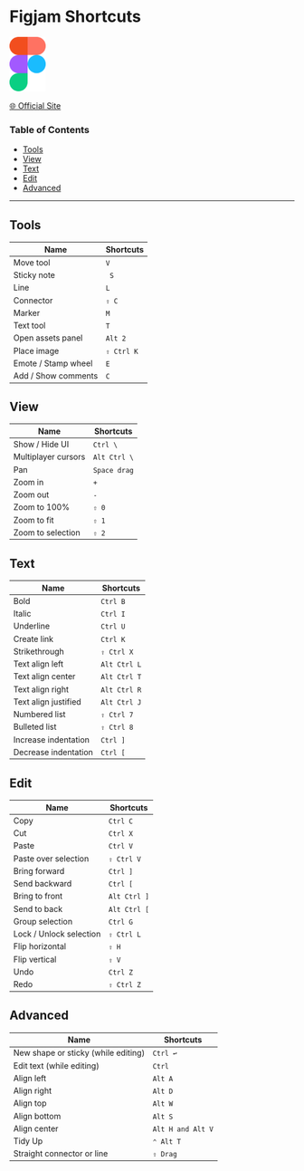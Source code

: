 # Figjam Shortcuts

<img src="../assets/figma-icon.svg" alt="Figma" height="96" />

[🌐 Official Site](https://www.figma.com)

### Table of Contents
- [Tools](#tools)
- [View](#view)
- [Text](#text)
- [Edit](#edit)
- [Advanced](#advanced)

---

## Tools

| Name                | Shortcuts  |
|---------------------|------------|
| Move tool           | `V`        |
| Sticky note         | ` S`       |
| Line                | `L`        |
| Connector           | `⇧ C`      |
| Marker              | `M`        |
| Text tool           | `T`        |
| Open assets panel   | `Alt 2`    |
| Place image         | `⇧ Ctrl K` |
| Emote / Stamp wheel | `E`        |
| Add / Show comments | `C`        |

## View

| Name                | Shortcuts    |
|---------------------|--------------|
| Show / Hide UI      | `Ctrl \`     |
| Multiplayer cursors | `Alt Ctrl \` |
| Pan                 | `Space drag` |
| Zoom in             | `+`          |
| Zoom out            | `-`          |
| Zoom to 100%        | `⇧ 0`        |
| Zoom to fit         | `⇧ 1`        |
| Zoom to selection   | `⇧ 2`        |

## Text

| Name                 | Shortcuts    |
|----------------------|--------------|
| Bold                 | `Ctrl B`     |
| Italic               | `Ctrl I`     |
| Underline            | `Ctrl U`     |
| Create link          | `Ctrl K`     |
| Strikethrough        | `⇧ Ctrl X`   |
| Text align left      | `Alt Ctrl L` |
| Text align center    | `Alt Ctrl T` |
| Text align right     | `Alt Ctrl R` |
| Text align justified | `Alt Ctrl J` |
| Numbered list        | `⇧ Ctrl 7`   |
| Bulleted list        | `⇧ Ctrl 8`   |
| Increase indentation | `Ctrl ]`     |
| Decrease indentation | `Ctrl [`     |

## Edit

| Name                    | Shortcuts    |
|-------------------------|--------------|
| Copy                    | `Ctrl C`     |
| Cut                     | `Ctrl X`     |
| Paste                   | `Ctrl V`     |
| Paste over selection    | `⇧ Ctrl V`   |
| Bring forward           | `Ctrl ]`     |
| Send backward           | `Ctrl [`     |
| Bring to front          | `Alt Ctrl ]` |
| Send to back            | `Alt Ctrl [` |
| Group selection         | `Ctrl G`     |
| Lock / Unlock selection | `⇧ Ctrl L`   |
| Flip horizontal         | `⇧ H`        |
| Flip vertical           | `⇧ V`        |
| Undo                    | `Ctrl Z`     |
| Redo                    | `⇧ Ctrl Z`   |

## Advanced

| Name                                | Shortcuts         |
|-------------------------------------|-------------------|
| New shape or sticky (while editing) | `Ctrl ↩`          |
| Edit text (while editing)           | `Ctrl`            |
| Align left                          | `Alt A`           |
| Align right                         | `Alt D`           |
| Align top                           | `Alt W`           |
| Align bottom                        | `Alt S`           |
| Align center                        | `Alt H and Alt V` |
| Tidy Up                             | `⌃ Alt T`         |
| Straight connector or line          | `⇧ Drag`          |



